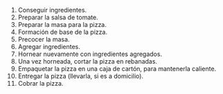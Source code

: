 1. Conseguir ingredientes.
2. Preparar la salsa de tomate.
3. Preparar la masa para la pizza.
4. Formación de base de la pizza.
5. Precocer la masa.
6. Agregar ingredientes.
7. Hornear nuevamente con ingredientes agregados.
8. Una vez horneada, cortar la pizza en rebanadas.
9. Empaquetar la pizza en una caja de cartón, para mantenerla caliente.
10. Entregar la pizza (llevarla, si es a domicilio).
11. Cobrar la pizza.